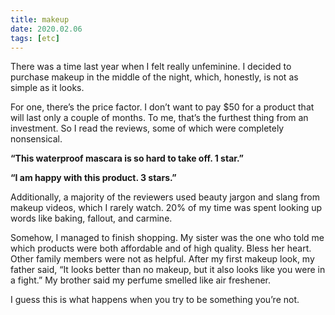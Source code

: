 ```yaml
---
title: makeup
date: 2020.02.06
tags: [etc]
---
```


There was a time last year when I felt really unfeminine. I decided to purchase makeup in the middle of the night, which, honestly, is not as simple as it looks.

For one, there’s the price factor. I don’t want to pay $50 for a product that will last only a couple of months. To me, that’s the furthest thing from an investment. So I read the reviews, some of which were completely nonsensical.

**“This waterproof mascara is so hard to take off. 1 star.”**

**“I am happy with this product. 3 stars.”**

Additionally, a majority of the reviewers used beauty jargon and slang from makeup videos, which I rarely watch. 20% of my time was spent looking up words like baking, fallout, and carmine.

Somehow, I managed to finish shopping. My sister was the one who told me which products were both affordable and of high quality. Bless her heart. Other family members were not as helpful. After my first makeup look, my father said, “It looks better than no makeup, but it also looks like you were in a fight.” My brother said my perfume smelled like air freshener.

I guess this is what happens when you try to be something you’re not.